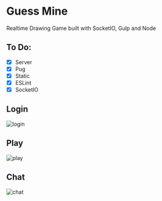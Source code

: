 # Guess Mine

Realtime Drawing Game built with SocketIO, Gulp and Node

## To Do:

- [x] Server
- [x] Pug
- [x] Static
- [x] ESLint
- [x] SocketIO

## Login
![login](https://user-images.githubusercontent.com/53434429/108224409-ff73b580-718e-11eb-99b1-94686dd7c937.gif)

## Play
![play](https://user-images.githubusercontent.com/53434429/108224443-07cbf080-718f-11eb-94fb-cbddaeb93a41.gif)

## Chat
![chat](https://user-images.githubusercontent.com/53434429/108224466-0dc1d180-718f-11eb-8248-b7ce927d84bc.gif)

